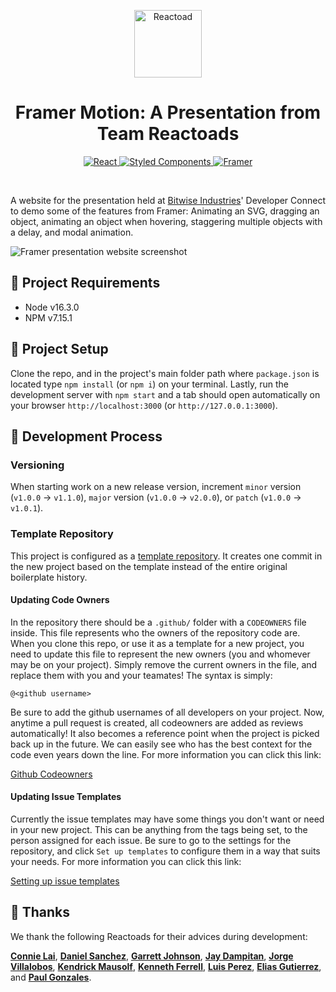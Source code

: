 <p align="center">
  <img src="https://user-images.githubusercontent.com/29642735/171265707-969be78b-35ac-4ec1-b0d5-93a889489094.png" width="108" height="108" alt="Reactoad" />
</p>
<h1 align="center">Framer Motion: A Presentation from Team Reactoads</h1>
<p align="center">
    <a href="https://reactjs.org/">
        <img src="https://img.shields.io/badge/react-%2320232a.svg?style=for-the-badge&logo=react&logoColor=%2361DAFB" alt="React" />
    </a>
    <a href="https://styled-components.com/">
        <img src="https://img.shields.io/badge/styled--components-DB7093?style=for-the-badge&logo=styled-components&logoColor=white" alt="Styled Components" />
    </a>
    <a href="https://www.framer.com/">
        <img src="https://img.shields.io/badge/Framer-black?style=for-the-badge&logo=framer&logoColor=blue" alt="Framer" />
    </a>
</p>

<br>

A website for the presentation held at [Bitwise Industries](https://bitwiseindustries.com/)' Developer Connect to demo some of the features from Framer: Animating an SVG, dragging an object, animating an object when hovering, staggering multiple objects with a delay, and modal animation.

![Framer presentation website screenshot](https://user-images.githubusercontent.com/29642735/171270036-f6024fe6-6a7f-491f-a70f-a1a6f3b4bd39.png)

<!-- UNTIL WE GET THE URL OF THE SITE, THIS WILL BE COMMENTED OUT 😢 -->
<!-- ## 🔥 Demo -->

<!-- You can see a demo of the portfolio project on the [production site](). -->

## 📌 Project Requirements

- Node v16.3.0
- NPM v7.15.1

## 📖 Project Setup

Clone the repo, and in the project's main folder path where `package.json` is located type `npm install` (or `npm i`) on your terminal. Lastly, run the development server with `npm start` and a tab should open automatically on your browser `http://localhost:3000` (or `http://127.0.0.1:3000`).

## 🥼 Development Process

### Versioning

When starting work on a new release version, increment `minor` version (`v1.0.0` -> `v1.1.0`), `major` version (`v1.0.0` -> `v2.0.0`), or `patch` (`v1.0.0` -> `v1.0.1`).

### Template Repository

This project is configured as a [template repository](https://docs.github.com/en/free-pro-team@latest/github/creating-cloning-and-archiving-repositories/creating-a-repository-from-a-template#about-repository-templates). It creates one commit in the new project based on the template instead of the entire original boilerplate history.

#### Updating Code Owners

In the repository there should be a `.github/` folder with a `CODEOWNERS` file inside. This file represents who the owners of the repository code are. When you clone this repo, or use it as a template for a new project, you need to update this file to represent the new owners (you and whomever may be on your project). Simply remove the current owners in the file, and replace them with you and your teamates! The syntax is simply:

```
@<github username>
```

Be sure to add the github usernames of all developers on your project. Now, anytime a pull request is created, all codeowners are added as reviews automatically! It also becomes a reference point when the project is picked back up in the future. We can easily see who has the best context for the code even years down the line. For more information you can click this link:

[Github Codeowners](https://docs.github.com/en/free-pro-team@latest/github/creating-cloning-and-archiving-repositories/about-code-owners)

#### Updating Issue Templates

Currently the issue templates may have some things you don't want or need in your new project. This can be anything from the tags being set, to the person assigned for each issue. Be sure to go to the settings for the repository, and click `Set up templates` to configure them in a way that suits your needs. For more information you can click this link:

[Setting up issue templates](https://docs.github.com/en/free-pro-team@latest/github/building-a-strong-community/configuring-issue-templates-for-your-repository)

## 👏 Thanks

We thank the following Reactoads for their advices during development:

[**Connie Lai**](https://github.com/connielion), [**Daniel Sanchez**](https://github.com/dannysanchez559), [**Garrett Johnson**](https://github.com/Gjhnsn), [**Jay Dampitan**](https://github.com/JayDampitan), [**Jorge Villalobos**](https://github.com/JorgeLVilla), [**Kendrick Mausolf**](https://github.com/kmausolf), [**Kenneth Ferrell**](https://github.com/krferrell), [**Luis Perez**](https://github.com/Lap343), [**Elias Gutierrez**](https://github.com/BlackCubes), and [**Paul Gonzales**](https://github.com/gonzalespaulb).

